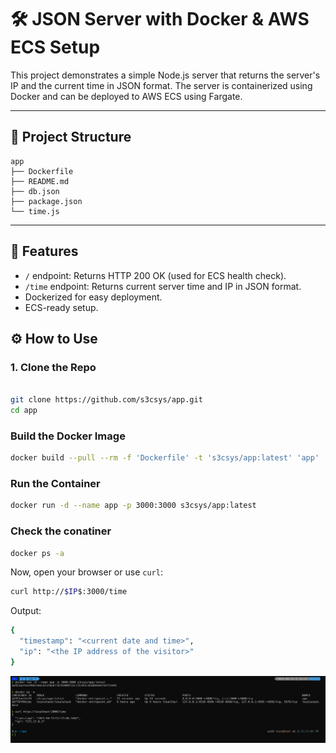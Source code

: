 # 🛠️ JSON Server with Docker & AWS ECS Setup

This project demonstrates a simple Node.js server that returns the server's IP and the current time in JSON format. The server is containerized using Docker and can be deployed to AWS ECS using Fargate.

---

## 📁 Project Structure

```
app
├── Dockerfile
├── README.md
├── db.json
├── package.json
└── time.js
```

---


## 🚀 Features

- `/` endpoint: Returns HTTP 200 OK (used for ECS health check).
- `/time` endpoint: Returns current server time and IP in JSON format.
- Dockerized for easy deployment.
- ECS-ready setup.

## ⚙️ How to Use

### 1. Clone the Repo

```bash

git clone https://github.com/s3csys/app.git
cd app
```

### Build the Docker Image

```bash
docker build --pull --rm -f 'Dockerfile' -t 's3csys/app:latest' 'app'
```

### Run the Container

```bash
docker run -d --name app -p 3000:3000 s3csys/app:latest
```

### Check the conatiner 

```bash
docker ps -a
```

Now, open your browser or use `curl`:

```bash
curl http://$IP$:3000/time
```

Output:

```bash
{
  "timestamp": "<current date and time>",
  "ip": "<the IP address of the visitor>"
}
```

![docker](docker.png)